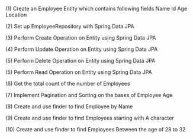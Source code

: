﻿(1) Create an Employee Entity which contains following fields
Name
Id
Age
Location
  
  

(2) Set up EmployeeRepository with Spring Data JPA
  

(3) Perform Create Operation on Entity using Spring Data JPA
  
  

(4) Perform Update Operation on Entity using Spring Data JPA
  
  

(5) Perform Delete Operation on Entity using Spring Data JPA
  
  

(5) Perform Read Operation on Entity using Spring Data JPA
  
  

(6) Get the total count of the number of Employees
  
  





(7) Implement Pagination and Sorting on the bases of Employee Age
  
  



(8) Create and use finder to find Employee by Name
  
  

(9) Create and use finder to find Employees starting with A character
  

  



  

(10) Create and use finder to find Employees Between the age of 28 to 32